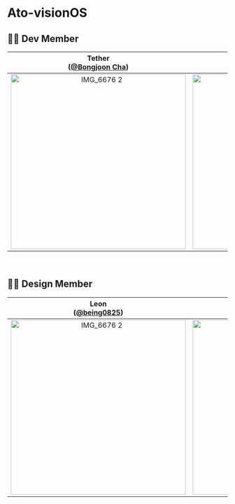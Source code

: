 # Ato-visionOS

## **🧑‍💻 Dev Member**
| Tether<br/>([@Bongjoon Cha](https://github.com/bongjooncha)) | Mary<br/>([@Ellyhs](https://github.com/Ellyhs)) | My<br/>([@wjdalswl](https://github.com/wjdalswl)) |
| :---: | :---: | :---: |
| <img width="400" alt="IMG_6676 2" src="https://avatars.githubusercontent.com/u/111486323?v=4"> | <img width="400" alt="IMG_6678" src="https://avatars.githubusercontent.com/u/143228122?v=4"> | <img width="400" alt="IMG_6677" src="https://avatars.githubusercontent.com/u/109158284?v=4"> |
<br>

## **🧑‍💻 Design Member**
| Leon<br/>([@being0825](https://github.com/being0825)) | Yuha<br/>([@wyuhau2](https://github.com/yuhau2)) |
| :---: | :---: |
| <img width="400" alt="IMG_6676 2" src="https://github.com/user-attachments/assets/23176f83-ba2f-4589-b19b-db4cf7524056" /> | <img width="400" alt="IMG_6678" src="https://avatars.githubusercontent.com/u/213007373?v=4"> |
<br>
